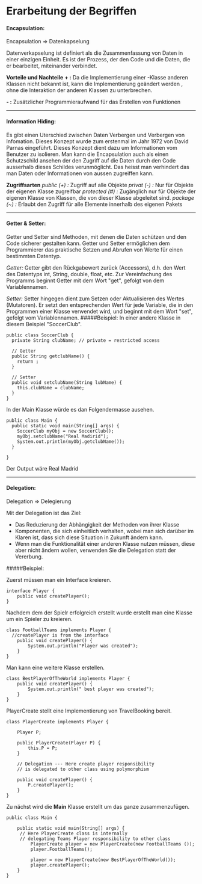 # Erarbeitung der Begriffen

#### **Encapsulation:**
Encapsulation => Datenkapselung

Datenverkapselung ist definiert als die Zusammenfassung von Daten in einer einzigen Einheit.
Es ist der Prozess, der den Code und die Daten, die er bearbeitet, miteinander verbindet. 

**Vorteile und Nachteile**
  **+ :**  Da die Implementierung einer -Klasse anderen Klassen nicht bekannt ist, kann die Implementierung geändert werden , ohne die Interaktion der anderen Klassen zu unterbrechen.

  **- :** Zusätzlicher Programmieraufwand für das Erstellen von Funktionen
  ***

#### **Information Hiding:**
Es gibt einen Uterschied zwischen Daten Verbergen und Verbergen von Infomation. Dieses Konzept wurde zum erstenmal im Jahr 1972 von David Parnas eingeführt. Dieses Konzept dient dazu um Informationen vom Benutzer zu isolieren. Man kann die Encapsulation auch als einen Schutzschild ansehen 
der den Zugriff auf die Daten durch den Code ausserhalb dieses Schildes verunmöglicht. Das heisst man verhindert das man Daten oder Informationen von aussen zugreiffen kann.


**Zugriffsarten**
*public (+) :* Zugriff auf alle Objekte
*privat (-) :* Nur für Objekte der eigenen Klasse zugreifbar
*protected (#) :* Zugänglich nur für Objekte der eigenen Klasse von Klassen, die von dieser Klasse abgeleitet sind. 
*package (~) :* Erlaubt den Zugriff für alle Elemente innerhalb des eigenen Pakets
***

#### **Getter & Setter:**
Getter und Setter sind Methoden, mit denen die Daten schützen und den Code sicherer gestalten kann. Getter und Setter ermöglichen dem Programmierer das praktische Setzen und Abrufen von Werte für einen bestimmten Datentyp. 

*Getter:* Getter gibt den Rückgabewert zurück (Accessors), d.h. den Wert des Datentyps int, String, double, float, etc. Zur Vereinfachung des Programms beginnt Getter mit dem Wort "get", gefolgt von dem Variablennamen.

*Setter:* Setter hingegen dient zum Setzen oder Aktualisieren des Wertes (Mutatoren). Er setzt den entsprechenden Wert für jede Variable, die in den Programmen einer Klasse verwendet wird, und beginnt mit dem Wort "set", gefolgt vom Variablennamen.
#####Beispiel:
In einer andere Klasse in diesem Beispiel "SoccerClub".
```
public class SoccerClub {
  private String clubName; // private = restricted access

  // Getter
  public String getclubName() {
    return ;
  }

  // Setter
  public void setclubName(String lubName) {
    this.clubName = clubName;
  }
}
```
In der Main Klasse würde es dan Folgendermasse ausehen.
```
public class Main {
  public static void main(String[] args) {
    SoccerClub myObj = new SoccerClub();
    myObj.setclubName("Real Madirid");
    System.out.println(myObj.getclubName());
  }

}
```
Der Output wäre Real Madrid
***

#### **Delegation:**
Delegation => Delegierung 

Mit der Delegation ist das Ziel: 
+ Das Reduzierung der Abhängigkeit der Methoden von ihrer Klasse
+ Komponenten, die sich einheitlich verhalten, wobei man sich darüber im Klaren ist, dass sich diese Situation in Zukunft ändern kann.
+ Wenn man die Funktionalität einer anderen Klasse nutzen müssen, diese aber nicht ändern wollen, verwenden Sie die Delegation statt der Vererbung.

#####Beispiel:

Zuerst müssen man ein Interface kreieren.

```
interface Player {
    public void createPlayer();
}
```
Nachdem dem der Spielr erfolgreich erstellt wurde erstellt man eine Klasse um ein Spieler zu kreieren.

```
class FootballTeams implements Player {
  //createPlayer is from the interface
    public void createPlayer() {
        System.out.println("Player was created");
    }
}
```
Man kann eine weitere Klasse erstellen. 

```
class BestPlayerOfTheWorld implements Player {
    public void createPlayer() {
        System.out.println(" best player was created");
    }
}
```
PlayerCreate stellt eine Implementierung von TravelBooking bereit. 
```
class PlayerCreate implements Player {

    Player P;

    public PlayerCreate(Player P) {
        this.P = P;
    }

    // Delegation --- Here create player responsibility 
    // is delegated to other class using polymorphism

    public void createPlayer() {
        P.createPlayer();
    }
}
```
Zu nächst wird die **Main** Klasse erstellt um das ganze zusammenzufügen.

```
public class Main {

    public static void main(String[] args) {
     // Here PlayerCreate class is internally 
     // delegating Teams Player responsibility to other class
         PlayerCreate player = new PlayerCreate(new FootballTeams ());
         player.FootballTeams();

         player = new PlayerCreate(new BestPlayerOfTheWorld());
         player.createPlayer();
    }
}
```
